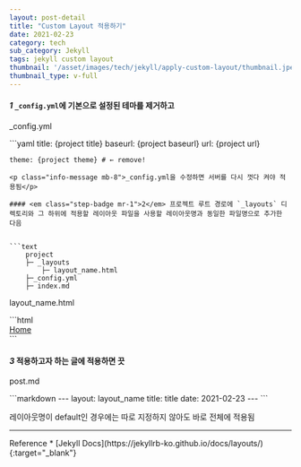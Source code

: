 ```yaml
---
layout: post-detail
title: "Custom Layout 적용하기"
date: 2021-02-23
category: tech
sub_category: Jekyll
tags: jekyll custom layout
thumbnail: '/asset/images/tech/jekyll/apply-custom-layout/thumbnail.jpeg'
thumbnail_type: v-full
---
```


#### <em class="step-badge mr-1">1</em> `_config.yml`에 기본으로 설정된 테마를 제거하고

<p class="filename-badge">_config.yml</p>
```yaml
    title: {project title}
    baseurl: {project baseurl}
    url: {project url}
    
    theme: {project theme} # ← remove!
```
<p class="info-message mb-8">_config.yml을 수정하면 서버를 다시 껏다 켜야 적용됨</p>

#### <em class="step-badge mr-1">2</em> 프로젝트 루트 경로에 `_layouts` 디렉토리와 그 하위에 적용할 레이아웃 파일을 사용할 레이아웃명과 동일한 파일명으로 추가한 다음


```text
    project
    ├─ _layouts
        ├─ layout_name.html        
    ├─_config.yml
    ├─ index.md
```

<p class="filename-badge mt-4">layout_name.html</p>
```html
    <!DOCTYPE html>
    <html lang="en">
        <head>
            <meta charset="utf-8">
            <title>{{ site.title }}</title>
        </head>
        <body>
            <nav>
                <a href="/">Home</a>
            </nav>
            <footer></footer>
        </body>
    </html>
```
<div class="mt-8"></div>

#### <em class="step-badge mr-1">3</em> 적용하고자 하는 글에 적용하면 끗
<p class="filename-badge">post.md</p>
```markdown
    ---
    layout: layout_name
    title:  title
    date:   2021-02-23
    ---
```
<p class="info-message">레이아웃명이 default인 경우에는 따로 지정하지 않아도 바로 전체에 적용됨</p>


<hr class="mb-5 mt-8"/>
<i class="fas fa-link mr-1"></i> Reference
* [Jekyll Docs](https://jekyllrb-ko.github.io/docs/layouts/){:target="_blank"}
